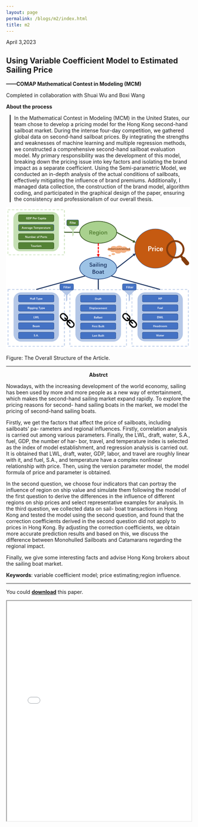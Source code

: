 ```yaml
---
layout: page
permalink: /blogs/m2/index.html
title: m2
---
```



April 3,2023

## Using Variable Coefficient Model to Estimated Sailing Price

**——COMAP Mathematical Contest in Modeling (MCM)**

Completed in collaboration with Shuai Wu and Boxi Wang

**About the process**

<div style="border-left: 2px solid #000; padding-left: 10px; margin-left: 10px;">


In the Mathematical Contest in Modeling (MCM) in the United States, our team chose to develop a pricing model for the Hong Kong second-hand sailboat market. During the intense four-day competition, we gathered global data on second-hand sailboat prices. By integrating the strengths and weaknesses of machine learning and multiple regression methods, we constructed a comprehensive second-hand sailboat evaluation model. My primary responsibility was the development of this model, breaking down the pricing issue into key factors and isolating the brand impact as a separate coefficient. Using the Semi-parametric Model, we conducted an in-depth analysis of the actual conditions of sailboats, effectively mitigating the influence of brand premiums. Additionally, I managed data collection, the construction of the brand model, algorithm coding, and participated in the graphical design of the paper, ensuring the consistency and professionalism of our overall thesis.

</div>

<center>
<img src="/file/m22.png">
</center>

Figure: The Overall Structure of the Article.

----

<p align="center"><strong>Abstrct</strong></p>

Nowadays, with the increasing development of the world economy, sailing has been used by more and more people as a new way of entertainment, which makes the second-hand sailing market expand rapidly. To explore the pricing reasons for second- hand sailing boats in the market, we model the pricing of second-hand sailing boats.

Firstly, we get the factors that affect the price of sailboats, including sailboats’ pa- rameters and regional influences. Firstly, correlation analysis is carried out among various parameters. Finally, the LWL, draft, water, S.A., fuel, GDP, the number of har- bor, travel, and temperature index is selected as the index of model establishment, and regression analysis is carried out. It is obtained that LWL, draft, water, GDP, labor, and travel are roughly linear with it, and fuel, S.A., and temperature have a complex nonlinear relationship with price. Then, using the version parameter model, the model formula of price and parameter is obtained.

In the second question, we choose four indicators that can portray the influence of region on ship value and simulate them following the model of the first question to derive the differences in the influence of different regions on ship prices and select representative examples for analysis. In the third question, we collected data on sail- boat transactions in Hong Kong and tested the model using the second question, and found that the correction coefficients derived in the second question did not apply to prices in Hong Kong. By adjusting the correction coefficients, we obtain more accurate prediction results and based on this, we discuss the difference between Monohulled Sailboats and Catamarans regarding the regional impact.

Finally, we give some interesting facts and advise Hong Kong brokers about the sailing boat market.

**Keywords**: variable coefficient model; price estimating;region influence.


----

You could <span style="color: red;">[**download**](/file/m2.pdf)</span> this paper.
<iframe src="/file/m2.pdf" width="100%" height="600px"></iframe>


